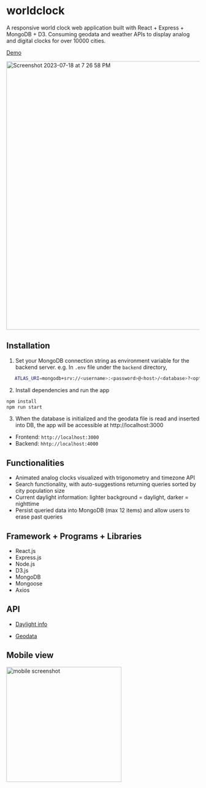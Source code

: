 # worldclock

A responsive world clock web application built with React + Express + MongoDB + D3. Consuming geodata and weather APIs to display analog and digital clocks for over 10000 cities.

[Demo](https://worldclock-frontend.vercel.app/)

<img width="700" alt="Screenshot 2023-07-18 at 7 26 58 PM" src="https://github.com/gyhn2/worldclock/assets/80073085/cbd3836b-f1ae-4fc0-8d11-b99e769cb8c2">


## Installation
1. Set your MongoDB connection string as environment variable for the backend server.
e.g. In `.env` file under the `backend` directory,
```bash
   ATLAS_URI=mongodb+srv://<username>:<password>@<host>/<database>?<options>
```

2. Install dependencies and run the app
```bash
npm install
npm run start
```

3. When the database is initialized and the geodata file is read and inserted into DB, the app will be accessible at http://localhost:3000

* Frontend: `http://localhost:3000`
* Backend: `hhtp://localhost:4000`

## Functionalities

* Animated analog clocks visualized with trigonometry and timezone API
* Search functionality, with auto-suggestions returning queries sorted by city population size
* Current daylight information: lighter background = daylight, darker = nighttime
* Persist queried data into MongoDB (max 12 items) and allow users to erase past queries

## Framework + Programs + Libraries

* React.js
* Express.js
* Node.js
* D3.js
* MongoDB
* Mongoose
* Axios

## API
* [Daylight info](https://sunrisesunset.io/api/)

* [Geodata](https://public.opendatasoft.com/explore/dataset/geonames-all-cities-with-a-population-1000/information/?disjunctive.cou_name_en&sort=population)


## Mobile view
<img width="300" alt="mobile screenshot" src="https://github.com/gyhn2/worldclock/assets/80073085/1b6559cd-8276-4692-b447-8359f84e7e8b">

